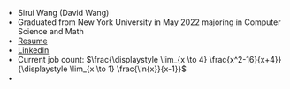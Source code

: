 - Sirui Wang (David Wang)
- Graduated from New York University in May 2022 majoring in Computer Science and Math
- [Resume](https://docs.google.com/document/d/15W84SCtoiBs6xRNBdREjYXSb3hacWX_zWlG8k4m5JgU/edit?usp=sharing)
- [LinkedIn](https://www.linkedin.com/in/sirui-wang12/)
- Current job count: $\frac{\displaystyle \lim_{x \to 4} \frac{x^2-16}{x+4}}{\displaystyle \lim_{x \to 1} \frac{\ln{x}}{x-1}}$
- 
